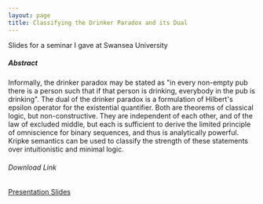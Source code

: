 ```yaml
---
layout: page
title: Classifying the Drinker Paradox and its Dual
---
```


Slides for a seminar I gave at Swansea University


##### Abstract

Informally, the drinker paradox may be stated as "in every non-empty pub there
is a person such that if that person is drinking, everybody in the pub is
drinking". The dual of the drinker paradox is a formulation of Hilbert's
epsilon operator for the existential quantifier. Both are theorems of classical
logic, but non-constructive. They are independent of each other, and of the law
of excluded middle, but each is sufficient to derive the limited principle of
omniscience for binary sequences, and thus is analytically powerful. Kripke
semantics can be used to classify the strength of these statements over
intuitionistic and minimal logic.

###### Download Link
[Presentation Slides](
	https://drive.google.com/open?id=0BxQ7IgGGV_QKNmsycG9KSWNoVEk)


